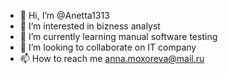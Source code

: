 - 👋 Hi, I’m @Anetta1313
- 👀 I’m interested in bizness analyst
- 🌱 I’m currently learning manual software testing
- 💞️ I’m looking to collaborate on IT company
- 📫 How to reach me anna.moxoreva@mail.ru

<!---
Anetta1313/Anetta1313 is a ✨ special ✨ repository because its `README.md` (this file) appears on your GitHub profile.
You can click the Preview link to take a look at your changes.
--->
